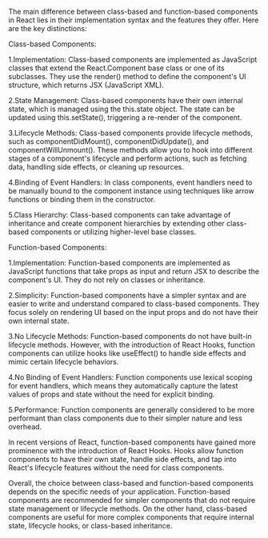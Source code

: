 The main difference between class-based and function-based components in React lies in their implementation syntax and the features they offer. Here are the key distinctions:

Class-based Components:

1.Implementation: Class-based components are implemented as JavaScript classes that extend the React.Component base class or one of its subclasses. They use the render() method to define the component's UI structure, which returns JSX (JavaScript XML).

2.State Management: Class-based components have their own internal state, which is managed using the this.state object. The state can be updated using this.setState(), triggering a re-render of the component.

3.Lifecycle Methods: Class-based components provide lifecycle methods, such as componentDidMount(), componentDidUpdate(), and componentWillUnmount(). These methods allow you to hook into different stages of a component's lifecycle and perform actions, such as fetching data, handling side effects, or cleaning up resources.

4.Binding of Event Handlers: In class components, event handlers need to be manually bound to the component instance using techniques like arrow functions or binding them in the constructor.

5.Class Hierarchy: Class-based components can take advantage of inheritance and create component hierarchies by extending other class-based components or utilizing higher-level base classes.

Function-based Components:

1.Implementation: Function-based components are implemented as JavaScript functions that take props as input and return JSX to describe the component's UI. They do not rely on classes or inheritance.

2.Simplicity: Function-based components have a simpler syntax and are easier to write and understand compared to class-based components. They focus solely on rendering UI based on the input props and do not have their own internal state.

3.No Lifecycle Methods: Function-based components do not have built-in lifecycle methods. However, with the introduction of React Hooks, function components can utilize hooks like useEffect() to handle side effects and mimic certain lifecycle behaviors.

4.No Binding of Event Handlers: Function components use lexical scoping for event handlers, which means they automatically capture the latest values of props and state without the need for explicit binding.

5.Performance: Function components are generally considered to be more performant than class components due to their simpler nature and less overhead.

In recent versions of React, function-based components have gained more prominence with the introduction of React Hooks. Hooks allow function components to have their own state, handle side effects, and tap into React's lifecycle features without the need for class components.

Overall, the choice between class-based and function-based components depends on the specific needs of your application. Function-based components are recommended for simpler components that do not require state management or lifecycle methods. On the other hand, class-based components are useful for more complex components that require internal state, lifecycle hooks, or class-based inheritance.